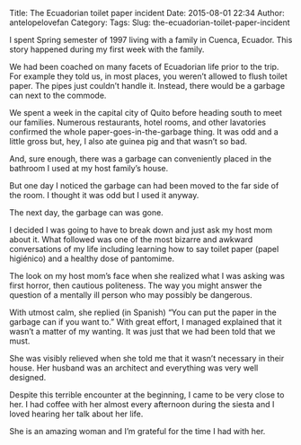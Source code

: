 Title: The Ecuadorian toilet paper incident
Date: 2015-08-01 22:34
Author: antelopelovefan
Category: 
Tags: 
Slug: the-ecuadorian-toilet-paper-incident

I spent Spring semester of 1997 living with a family in Cuenca, Ecuador. This story happened during my first week with the family.

We had been coached on many facets of Ecuadorian life prior to the trip. For example they told us, in most places, you weren’t allowed to flush toilet paper. The pipes just couldn’t handle it. Instead, there would be a garbage can next to the commode.

We spent a week in the capital city of Quito before heading south to meet our families. Numerous restaurants, hotel rooms, and other lavatories confirmed the whole paper-goes-in-the-garbage thing. It was odd and a little gross but, hey, I also ate guinea pig and that wasn’t so bad.

And, sure enough, there was a garbage can conveniently placed in the bathroom I used at my host family’s house.

But one day I noticed the garbage can had been moved to the far side of the room. I thought it was odd but I used it anyway.

The next day, the garbage can was gone.

I decided I was going to have to break down and just ask my host mom about it. What followed was one of the most bizarre and awkward conversations of my life including learning how to say toilet paper (papel higiénico) and a healthy dose of pantomime.

The look on my host mom’s face when she realized what I was asking was first horror, then cautious politeness. The way you might answer the question of a mentally ill person who may possibly be dangerous.

With utmost calm, she replied (in Spanish) “You can put the paper in the garbage can if you want to.” With great effort, I managed explained that it wasn’t a matter of my wanting. It was just that we had been told that we must.

She was visibly relieved when she told me that it wasn’t necessary in their house. Her husband was an architect and everything was very well designed.

Despite this terrible encounter at the beginning, I came to be very close to her. I had coffee with her almost every afternoon during the siesta and I loved hearing her talk about her life.

She is an amazing woman and I’m grateful for the time I had with her.

